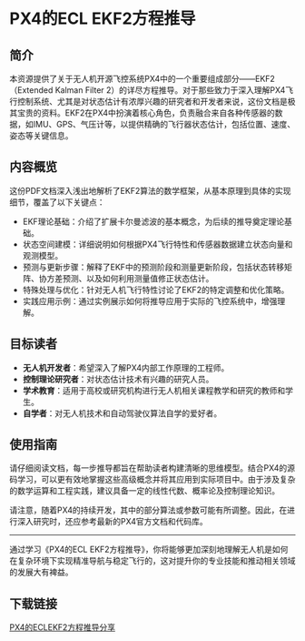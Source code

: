 # PX4的ECL EKF2方程推导

## 简介

本资源提供了关于无人机开源飞控系统PX4中的一个重要组成部分——EKF2（Extended Kalman Filter 2）的详尽方程推导。对于那些致力于深入理解PX4飞行控制系统、尤其是对状态估计有浓厚兴趣的研究者和开发者来说，这份文档是极其宝贵的资料。EKF2在PX4中扮演着核心角色，负责融合来自各种传感器的数据，如IMU、GPS、气压计等，以提供精确的飞行器状态估计，包括位置、速度、姿态等关键信息。

## 内容概览

这份PDF文档深入浅出地解析了EKF2算法的数学框架，从基本原理到具体的实现细节，覆盖了以下关键点：
- EKF理论基础：介绍了扩展卡尔曼滤波的基本概念，为后续的推导奠定理论基础。
- 状态空间建模：详细说明如何根据PX4飞行特性和传感器数据建立状态向量和观测模型。
- 预测与更新步骤：解释了EKF中的预测阶段和测量更新阶段，包括状态转移矩阵、协方差预测、以及如何利用测量值修正状态估计。
- 特殊处理与优化：针对无人机飞行特性讨论了EKF2的特定调整和优化策略。
- 实践应用示例：通过实例展示如何将推导应用于实际的飞控系统中，增强理解。

## 目标读者

- **无人机开发者**：希望深入了解PX4内部工作原理的工程师。
- **控制理论研究者**：对状态估计技术有兴趣的研究人员。
- **学术教育**：适用于高校或研究机构进行无人机相关课程教学和研究的教师和学生。
- **自学者**：对无人机技术和自动驾驶仪算法自学的爱好者。

## 使用指南

请仔细阅读文档，每一步推导都旨在帮助读者构建清晰的思维模型。结合PX4的源码学习，可以更有效地掌握这些高级概念并将其应用到实际项目中。由于涉及复杂的数学运算和工程实践，建议具备一定的线性代数、概率论及控制理论知识。

请注意，随着PX4的持续开发，其中的部分算法或参数可能有所调整。因此，在进行深入研究时，还应参考最新的PX4官方文档和代码库。

---

通过学习《PX4的ECL EKF2方程推导》，你将能够更加深刻地理解无人机是如何在复杂环境下实现精准导航与稳定飞行的，这对提升你的专业技能和推动相关领域的发展大有裨益。

## 下载链接

[PX4的ECLEKF2方程推导分享](https://pan.quark.cn/s/39c059666445)